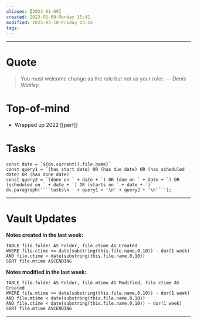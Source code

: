 ```yaml
---
aliases: [2023-01-09]
created: 2023-01-09-Monday 15:41
modified: 2023-03-10-Friday 23:15
tags: 
---
```



---

# Quote
> You must welcome change as the rule but not as your ruler.
> — <cite>Denis Waitley</cite>

# Top-of-mind
- Wrapped up 2022 [[perf]]

# Tasks
```dataviewjs
const date = `${dv.current().file.name}`
const query1 = `(has start date) OR (has due date) OR (has scheduled date) OR (has done date)`
const query2 = `(done on ` + date + `) OR (due on ` + date + `) OR (scheduled on ` + date + `) OR (starts on ` + date + `)`
dv.paragraph('```tasks\n ' + query1 + '\n' + query2 + '\n```');
```

---

# Vault Updates

**Notes created in the last week:**

``` dataview
TABLE file.folder AS Folder, file.ctime As Created
WHERE file.ctime >= date(substring(this.file.name,0,10)) - dur(1 week) AND file.ctime < date(substring(this.file.name,0,10))
SORT file.mtime ASCENDING
```

**Notes modified in the last week:**

``` dataview
TABLE file.folder AS Folder, file.mtime AS Modified, file.ctime AS Created
WHERE file.mtime >= date(substring(this.file.name,0,10)) - dur(1 week)
AND file.mtime < date(substring(this.file.name,0,10))
AND file.ctime < date(substring(this.file.name,0,10)) - dur(1 week)
SORT file.mtime ASCENDING
```
---
